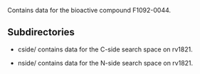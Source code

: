 Contains data for the bioactive compound F1092-0044.

## Subdirectories

- cside/ contains data for the C-side search space on rv1821.

- nside/ contains data for the N-side search space on rv1821.

